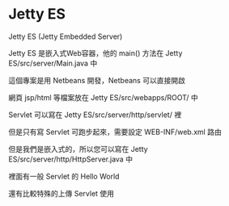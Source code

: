 # Jetty ES 
Jetty ES (Jetty Embedded Server)

Jetty ES 是嵌入式Web容器，他的 main() 方法在 Jetty ES/src/server/Main.java 中 <br>

這個專案是用 Netbeans 開發，Netbeans 可以直接開啟 <br>

網頁 jsp/html 等檔案放在 Jetty ES/src/webapps/ROOT/ 中 <br>

Servlet 可以寫在 Jetty ES/src/server/http/servlet/ 裡 <br>

但是只有寫 Servlet 可跑步起來，需要設定 WEB-INF/web.xml 路由 <br>

但是我們是嵌入式的，所以您可以寫在 Jetty ES/src/server/http/HttpServer.java 中 <br>

裡面有一般 Servlet 的 Hello World  <br>

還有比較特殊的上傳 Servlet 使用 <br>


